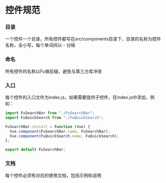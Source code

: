# 控件规范

### 目录
一个控件一个目录，所有控件都写在src/components目录下，目录的名称为控件名称，全小写，每个单词间以 - 分隔

### 命名
所有控件的名称以Fu做前缀，避免与第三方库冲突

### 入口
每个控件的入口文件为index.js，如果需要提供子控件，在index.js中添加，例如：
```javascript
import FuSearchBar from "./FuSearchBar";
import FuQuickSearch from "./FuQuickSearch";

FuSearchBar.install = function (Vue) {
  Vue.component(FuSearchBar.name, FuSearchBar);
  Vue.component(FuQuickSearch.name, FuQuickSearch);
};

export default FuSearchBar;
```

### 文档
每个控件必须有对应的使用文档，包括示例和说明